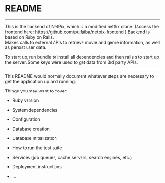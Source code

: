 # README

---
This is the backend of NetPix, which is a modified netflix clone. (Access the frontend here: https://github.com/puifaiba/netpix-frontend )
Backend is based on Ruby on Rails.  
Makes calls to external APIs to retrieve movie and genre information, as well as persist user data.

To start up, run bundle to install all dependencies and then rails s to start up the server. 
Some keys were used to get data from 3rd party APIs.

---

This README would normally document whatever steps are necessary to get the
application up and running.

Things you may want to cover:

* Ruby version

* System dependencies

* Configuration

* Database creation

* Database initialization

* How to run the test suite

* Services (job queues, cache servers, search engines, etc.)

* Deployment instructions

* ...
